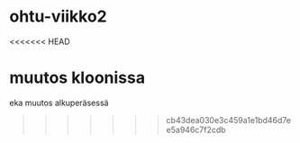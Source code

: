 # ohtu-viikko2

<<<<<<< HEAD

muutos kloonissa
=======
eka muutos alkuperäsessä
>>>>>>> cb43dea030e3c459a1e1bd46d7ee5a946c7f2cdb
